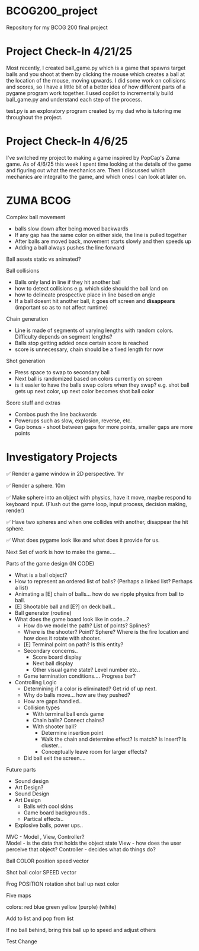 # BCOG200_project
Repository for my BCOG 200 final project

# Project Check-In 4/21/25
Most recently, I created ball_game.py which is a game that spawns target balls and you shoot at them by clicking the mouse which creates a ball at the location of the mouse, moving upwards. I did some work on collisions and scores, so I have a little bit of a better idea of how different parts of a pygame program work together. I used copilot to incrementally build ball_game.py and understand each step of the process.

test.py is an exploratory program created by my dad who is tutoring me throughout the project.

# Project Check-In 4/6/25
I've switched my project to making a game inspired by PopCap's Zuma game. As of 4/6/25 this week I spent time looking at the details of the game and figuring out what the mechanics are. Then I discussed which mechanics are integral to the game, and which ones I can look at later on. 


# ZUMA BCOG
Complex ball movement
- balls slow down after being moved backwards
- If any gap has the same color on either side, the line is pulled together
- After balls are moved back, movement starts slowly and then speeds up
- Adding a ball always pushes the line forward


Ball assets static vs animated?

Ball collisions
- Balls only land in line if they hit another ball
- how to detect collisions e.g. which side should the ball land on
- how to delineate prospective place in line based on angle
- If a ball doesnt hit another ball, it goes off screen and **disappears** (important so as to not affect runtime)

Chain generation
- Line is made of segments of varying lengths with random colors. Difficulty depends on segment lengths?
- Balls stop getting added once certain score is reached
- score is unnecessary, chain should be a fixed length for now

Shot generation
- Press space to swap to secondary ball
- Next ball is randomized based on colors currently on screen
- is it easier to have the balls swap colors when they swap?
	e.g. shot ball gets up next color, up next color becomes shot ball color


Score stuff and extras
- Combos push the line backwards
- Powerups such as slow, explosion, reverse, etc.
- Gap bonus - shoot between gaps for more points, smaller gaps are more points



# Investigatory Projects

✅ Render a game window in 2D perspective. 1hr

✅ Render a sphere. 10m

✅ Make sphere into an object with physics, have it move, maybe respond to keyboard input.  (Flush out the game loop, input process, decision making, render)

✅ Have two spheres and when one collides with another, disappear the hit sphere.

✅ What does pygame look like and what does it provide for us.

Next Set of work is how to make the game….

Parts of the game design (IN CODE)

- What is a ball object?
- How to represent an ordered list of balls?  (Perhaps a linked list?  Perhaps a list)
- Animating a [E] chain of balls… how do we ripple physics from ball to ball.
- [E] Shootable ball and [E?] on deck ball…
- Ball generator (routine)
- What does the game board look like in code…?
    - How do we model the path?  List of points?  Splines?
    - Where is the shooter?  Point?  Sphere?  Where is the fire location and how does it rotate with shooter.
    - [E] Terminal point on path?  Is this entity?
    - Secondary concerns..
        - Score board display
        - Next ball display
        - Other visual game state? Level number etc..
    - Game termination conditions…. Progress bar?
- Controlling Logic
    - Determining if a color is eliminated? Get rid of up next.
    - Why do balls move… how are they pushed?
    - How are gaps handled..
    - Collision types
        - With terminal ball ends game
        - Chain balls?  Connect chains?
        - With shooter ball?
            - Determine insertion point
            - Walk the chain and determine effect?  Is match? Is Insert?  Is cluster…
            - Conceptually leave room for larger effects?
    - Did ball exit the screen….

Future parts
- Sound design
- Art Design?
- Sound Design
- Art Design
    - Balls with cool skins
    - Game board backgrounds..
    - Partical effects..
- Explosive balls, power ups..
 

MVC - Model , View, Controller?  
Model - is the data that holds the object state
View - how does the user perceive that object?
Controller - decides what do things do?

Ball
	COLOR
	position
	speed
	vector
	
Shot ball
	color
	SPEED
	vector
	
Frog
	POSITION
	rotation
	shot ball
	up next color



Five maps

colors: red blue green yellow (purple) (white)

Add to list and pop from list

If no ball behind, bring this ball up to speed and adjust others 

Test Change
